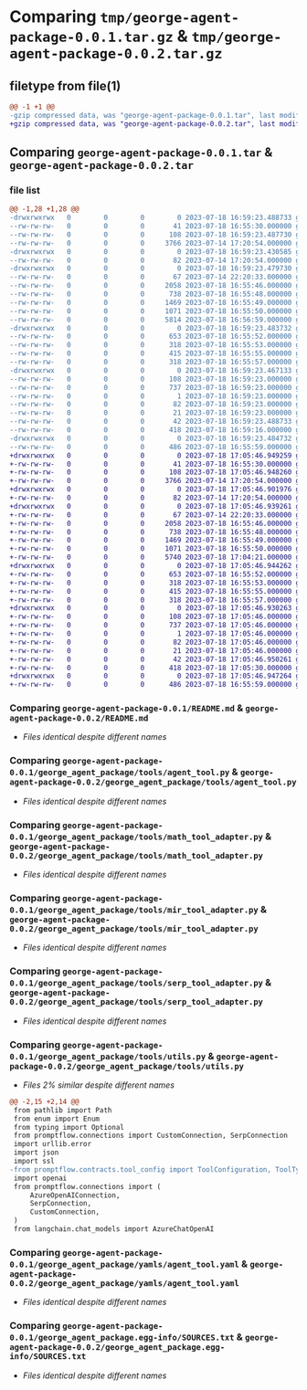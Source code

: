 # Comparing `tmp/george-agent-package-0.0.1.tar.gz` & `tmp/george-agent-package-0.0.2.tar.gz`

## filetype from file(1)

```diff
@@ -1 +1 @@
-gzip compressed data, was "george-agent-package-0.0.1.tar", last modified: Tue Jul 18 16:59:23 2023, max compression
+gzip compressed data, was "george-agent-package-0.0.2.tar", last modified: Tue Jul 18 17:05:46 2023, max compression
```

## Comparing `george-agent-package-0.0.1.tar` & `george-agent-package-0.0.2.tar`

### file list

```diff
@@ -1,28 +1,28 @@
-drwxrwxrwx   0        0        0        0 2023-07-18 16:59:23.488733 george-agent-package-0.0.1/
--rw-rw-rw-   0        0        0       41 2023-07-18 16:55:30.000000 george-agent-package-0.0.1/MANIFEST.in
--rw-rw-rw-   0        0        0      108 2023-07-18 16:59:23.487730 george-agent-package-0.0.1/PKG-INFO
--rw-rw-rw-   0        0        0     3766 2023-07-14 17:20:54.000000 george-agent-package-0.0.1/README.md
-drwxrwxrwx   0        0        0        0 2023-07-18 16:59:23.430585 george-agent-package-0.0.1/george_agent_package/
--rw-rw-rw-   0        0        0       82 2023-07-14 17:20:54.000000 george-agent-package-0.0.1/george_agent_package/__init__.py
-drwxrwxrwx   0        0        0        0 2023-07-18 16:59:23.479730 george-agent-package-0.0.1/george_agent_package/tools/
--rw-rw-rw-   0        0        0       67 2023-07-14 22:20:33.000000 george-agent-package-0.0.1/george_agent_package/tools/__init__.py
--rw-rw-rw-   0        0        0     2058 2023-07-18 16:55:46.000000 george-agent-package-0.0.1/george_agent_package/tools/agent_tool.py
--rw-rw-rw-   0        0        0      738 2023-07-18 16:55:48.000000 george-agent-package-0.0.1/george_agent_package/tools/math_tool_adapter.py
--rw-rw-rw-   0        0        0     1469 2023-07-18 16:55:49.000000 george-agent-package-0.0.1/george_agent_package/tools/mir_tool_adapter.py
--rw-rw-rw-   0        0        0     1071 2023-07-18 16:55:50.000000 george-agent-package-0.0.1/george_agent_package/tools/serp_tool_adapter.py
--rw-rw-rw-   0        0        0     5814 2023-07-18 16:56:59.000000 george-agent-package-0.0.1/george_agent_package/tools/utils.py
-drwxrwxrwx   0        0        0        0 2023-07-18 16:59:23.483732 george-agent-package-0.0.1/george_agent_package/yamls/
--rw-rw-rw-   0        0        0      653 2023-07-18 16:55:52.000000 george-agent-package-0.0.1/george_agent_package/yamls/agent_tool.yaml
--rw-rw-rw-   0        0        0      318 2023-07-18 16:55:53.000000 george-agent-package-0.0.1/george_agent_package/yamls/math_tool.yaml
--rw-rw-rw-   0        0        0      415 2023-07-18 16:55:55.000000 george-agent-package-0.0.1/george_agent_package/yamls/mir_tool.yaml
--rw-rw-rw-   0        0        0      318 2023-07-18 16:55:57.000000 george-agent-package-0.0.1/george_agent_package/yamls/serp_tool.yaml
-drwxrwxrwx   0        0        0        0 2023-07-18 16:59:23.467133 george-agent-package-0.0.1/george_agent_package.egg-info/
--rw-rw-rw-   0        0        0      108 2023-07-18 16:59:23.000000 george-agent-package-0.0.1/george_agent_package.egg-info/PKG-INFO
--rw-rw-rw-   0        0        0      737 2023-07-18 16:59:23.000000 george-agent-package-0.0.1/george_agent_package.egg-info/SOURCES.txt
--rw-rw-rw-   0        0        0        1 2023-07-18 16:59:23.000000 george-agent-package-0.0.1/george_agent_package.egg-info/dependency_links.txt
--rw-rw-rw-   0        0        0       82 2023-07-18 16:59:23.000000 george-agent-package-0.0.1/george_agent_package.egg-info/entry_points.txt
--rw-rw-rw-   0        0        0       21 2023-07-18 16:59:23.000000 george-agent-package-0.0.1/george_agent_package.egg-info/top_level.txt
--rw-rw-rw-   0        0        0       42 2023-07-18 16:59:23.488733 george-agent-package-0.0.1/setup.cfg
--rw-rw-rw-   0        0        0      418 2023-07-18 16:59:16.000000 george-agent-package-0.0.1/setup.py
-drwxrwxrwx   0        0        0        0 2023-07-18 16:59:23.484732 george-agent-package-0.0.1/tests/
--rw-rw-rw-   0        0        0      486 2023-07-18 16:55:59.000000 george-agent-package-0.0.1/tests/test_my_tool_1.py
+drwxrwxrwx   0        0        0        0 2023-07-18 17:05:46.949259 george-agent-package-0.0.2/
+-rw-rw-rw-   0        0        0       41 2023-07-18 16:55:30.000000 george-agent-package-0.0.2/MANIFEST.in
+-rw-rw-rw-   0        0        0      108 2023-07-18 17:05:46.948260 george-agent-package-0.0.2/PKG-INFO
+-rw-rw-rw-   0        0        0     3766 2023-07-14 17:20:54.000000 george-agent-package-0.0.2/README.md
+drwxrwxrwx   0        0        0        0 2023-07-18 17:05:46.901976 george-agent-package-0.0.2/george_agent_package/
+-rw-rw-rw-   0        0        0       82 2023-07-14 17:20:54.000000 george-agent-package-0.0.2/george_agent_package/__init__.py
+drwxrwxrwx   0        0        0        0 2023-07-18 17:05:46.939261 george-agent-package-0.0.2/george_agent_package/tools/
+-rw-rw-rw-   0        0        0       67 2023-07-14 22:20:33.000000 george-agent-package-0.0.2/george_agent_package/tools/__init__.py
+-rw-rw-rw-   0        0        0     2058 2023-07-18 16:55:46.000000 george-agent-package-0.0.2/george_agent_package/tools/agent_tool.py
+-rw-rw-rw-   0        0        0      738 2023-07-18 16:55:48.000000 george-agent-package-0.0.2/george_agent_package/tools/math_tool_adapter.py
+-rw-rw-rw-   0        0        0     1469 2023-07-18 16:55:49.000000 george-agent-package-0.0.2/george_agent_package/tools/mir_tool_adapter.py
+-rw-rw-rw-   0        0        0     1071 2023-07-18 16:55:50.000000 george-agent-package-0.0.2/george_agent_package/tools/serp_tool_adapter.py
+-rw-rw-rw-   0        0        0     5740 2023-07-18 17:04:21.000000 george-agent-package-0.0.2/george_agent_package/tools/utils.py
+drwxrwxrwx   0        0        0        0 2023-07-18 17:05:46.944262 george-agent-package-0.0.2/george_agent_package/yamls/
+-rw-rw-rw-   0        0        0      653 2023-07-18 16:55:52.000000 george-agent-package-0.0.2/george_agent_package/yamls/agent_tool.yaml
+-rw-rw-rw-   0        0        0      318 2023-07-18 16:55:53.000000 george-agent-package-0.0.2/george_agent_package/yamls/math_tool.yaml
+-rw-rw-rw-   0        0        0      415 2023-07-18 16:55:55.000000 george-agent-package-0.0.2/george_agent_package/yamls/mir_tool.yaml
+-rw-rw-rw-   0        0        0      318 2023-07-18 16:55:57.000000 george-agent-package-0.0.2/george_agent_package/yamls/serp_tool.yaml
+drwxrwxrwx   0        0        0        0 2023-07-18 17:05:46.930263 george-agent-package-0.0.2/george_agent_package.egg-info/
+-rw-rw-rw-   0        0        0      108 2023-07-18 17:05:46.000000 george-agent-package-0.0.2/george_agent_package.egg-info/PKG-INFO
+-rw-rw-rw-   0        0        0      737 2023-07-18 17:05:46.000000 george-agent-package-0.0.2/george_agent_package.egg-info/SOURCES.txt
+-rw-rw-rw-   0        0        0        1 2023-07-18 17:05:46.000000 george-agent-package-0.0.2/george_agent_package.egg-info/dependency_links.txt
+-rw-rw-rw-   0        0        0       82 2023-07-18 17:05:46.000000 george-agent-package-0.0.2/george_agent_package.egg-info/entry_points.txt
+-rw-rw-rw-   0        0        0       21 2023-07-18 17:05:46.000000 george-agent-package-0.0.2/george_agent_package.egg-info/top_level.txt
+-rw-rw-rw-   0        0        0       42 2023-07-18 17:05:46.950261 george-agent-package-0.0.2/setup.cfg
+-rw-rw-rw-   0        0        0      418 2023-07-18 17:05:30.000000 george-agent-package-0.0.2/setup.py
+drwxrwxrwx   0        0        0        0 2023-07-18 17:05:46.947264 george-agent-package-0.0.2/tests/
+-rw-rw-rw-   0        0        0      486 2023-07-18 16:55:59.000000 george-agent-package-0.0.2/tests/test_my_tool_1.py
```

### Comparing `george-agent-package-0.0.1/README.md` & `george-agent-package-0.0.2/README.md`

 * *Files identical despite different names*

### Comparing `george-agent-package-0.0.1/george_agent_package/tools/agent_tool.py` & `george-agent-package-0.0.2/george_agent_package/tools/agent_tool.py`

 * *Files identical despite different names*

### Comparing `george-agent-package-0.0.1/george_agent_package/tools/math_tool_adapter.py` & `george-agent-package-0.0.2/george_agent_package/tools/math_tool_adapter.py`

 * *Files identical despite different names*

### Comparing `george-agent-package-0.0.1/george_agent_package/tools/mir_tool_adapter.py` & `george-agent-package-0.0.2/george_agent_package/tools/mir_tool_adapter.py`

 * *Files identical despite different names*

### Comparing `george-agent-package-0.0.1/george_agent_package/tools/serp_tool_adapter.py` & `george-agent-package-0.0.2/george_agent_package/tools/serp_tool_adapter.py`

 * *Files identical despite different names*

### Comparing `george-agent-package-0.0.1/george_agent_package/tools/utils.py` & `george-agent-package-0.0.2/george_agent_package/tools/utils.py`

 * *Files 2% similar despite different names*

```diff
@@ -2,15 +2,14 @@
 from pathlib import Path
 from enum import Enum
 from typing import Optional
 from promptflow.connections import CustomConnection, SerpConnection
 import urllib.error
 import json
 import ssl
-from promptflow.contracts.tool_config import ToolConfiguration, ToolType
 import openai
 from promptflow.connections import (
     AzureOpenAIConnection,
     SerpConnection,
     CustomConnection,
 )
 from langchain.chat_models import AzureChatOpenAI
```

### Comparing `george-agent-package-0.0.1/george_agent_package/yamls/agent_tool.yaml` & `george-agent-package-0.0.2/george_agent_package/yamls/agent_tool.yaml`

 * *Files identical despite different names*

### Comparing `george-agent-package-0.0.1/george_agent_package.egg-info/SOURCES.txt` & `george-agent-package-0.0.2/george_agent_package.egg-info/SOURCES.txt`

 * *Files identical despite different names*

